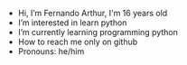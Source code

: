 - Hi, I’m Fernando Arthur,  I'm 16 years old
-  I’m interested in learn python
-  I’m currently learning programming python
-  How to reach me only on github
-  Pronouns: he/him

<!---
Sandolinha/Sandolinha is a ✨ special ✨ repository because its `README.md` (this file) appears on your GitHub profile.
You can click the Preview link to take a look at your changes.
--->
